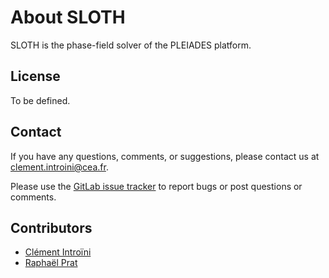 # About SLOTH

SLOTH is the phase-field solver of the PLEIADES platform.

## License
To be defined.

## Contact
If you have any questions, comments, or suggestions, please contact us at [clement.introini@cea.fr](mailto:clement.introini@cea.fr).


Please use the [GitLab issue tracker](https://www-git-cad.intra.cea.fr/DEC/collaboratif/ci230846/diffusion/pf-mfem) to report bugs or post questions or comments. 


## Contributors
- [Clément Introïni](https://www.researchgate.net/profile/Clement-Introini)
- [Raphaël Prat]()